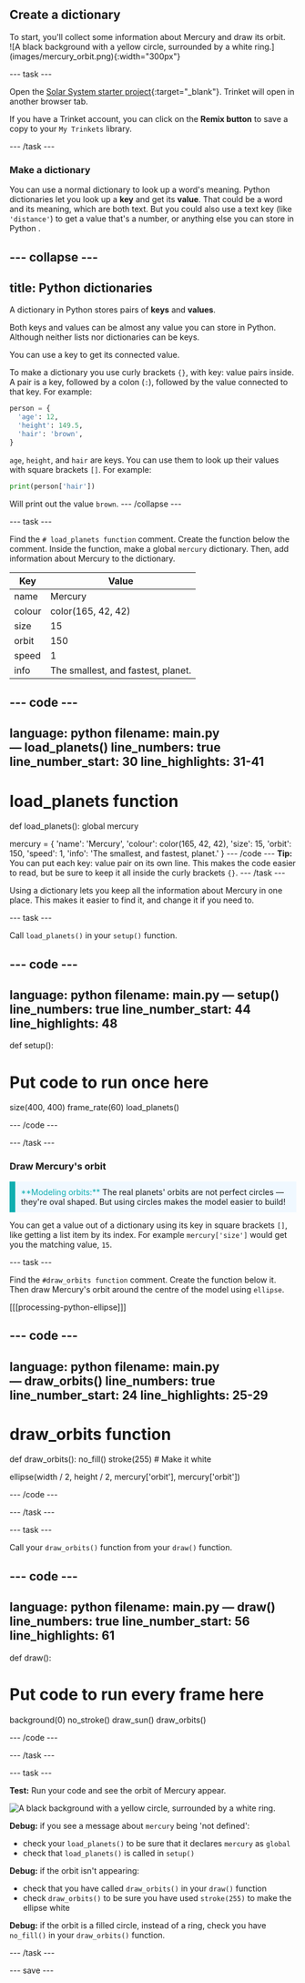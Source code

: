 ## Create a dictionary

<div style="display: flex; flex-wrap: wrap">
<div style="flex-basis: 200px; flex-grow: 1; margin-right: 15px;">
To start, you'll collect some information about Mercury and draw its orbit.
</div>
<div>
![A black background with a yellow circle, surrounded by a white ring.](images/mercury_orbit.png){:width="300px"}
</div>
</div>

--- task ---

Open the [Solar System starter project](https://trinket.io/python/b5352050e7){:target="_blank"}. Trinket will open in another browser tab.

If you have a Trinket account, you can click on the **Remix button** to save a copy to your `My Trinkets` library.

--- /task ---

### Make a dictionary

You can use a normal dictionary to look up a word's meaning. Python dictionaries let you look up a **key** and get its **value**. That could be a word and its meaning, which are both text. But you could also use a text key (like `'distance'`) to get a value that's a number, or anything else you can store in Python .

--- collapse ---
---
title: Python dictionaries
---

A dictionary in Python stores pairs of **keys** and **values**.

Both keys and values can be almost any value you can store in Python. Although neither lists nor dictionaries can be keys.

You can use a key to get its connected value.

To make a dictionary you use curly brackets `{}`, with key: value pairs inside. A pair is a key, followed by a colon (`:`), followed by the value connected to that key. For example:

```python
person = {
  'age': 12,
  'height': 149.5,
  'hair': 'brown',
}
```
`age`, `height`, and `hair` are keys. You can use them to look up their values with square brackets `[]`. For example:

```python
print(person['hair'])
```
Will print out the value `brown`.
--- /collapse ---

--- task ---

Find the `# load_planets function` comment. Create the function below the comment. Inside the function, make a global `mercury` dictionary.  Then, add information about Mercury to the dictionary.

<table>
<thead>
  <tr>
    <th>Key</th>
    <th>Value</th>
  </tr>
</thead>
<tbody>
  <tr>
    <td>name</td>
    <td>Mercury</td>
  </tr>
  <tr>
    <td>colour</td>
    <td>color(165, 42, 42)</td>
  </tr>
  <tr>
    <td>size</td>
    <td>15</td>
  </tr>
  <tr>
    <td>orbit</td>
    <td>150</td>
  </tr>
  <tr>
    <td>speed</td>
    <td>1</td>
  </tr>
  <tr>
    <td>info</td>
    <td>The smallest, and fastest, planet.</td>
  </tr>
</tbody>
</table>

--- code ---
---
language: python
filename: main.py — load_planets()
line_numbers: true
line_number_start: 30
line_highlights: 31-41
---
# load_planets function
def load_planets():
  global mercury

  mercury = {
      'name': 'Mercury',
      'colour': color(165, 42, 42),
      'size': 15,
      'orbit': 150,
      'speed': 1,
      'info': 'The smallest, and fastest, planet.'
  }
--- /code ---
**Tip:** You can put each key: value pair on its own line. This makes the code easier to read, but be sure to keep it all inside the curly brackets `{}`.
--- /task ---

Using a dictionary lets you keep all the information about Mercury in one place. This makes it easier to find it, and change it if you need to.

--- task ---

Call `load_planets()` in your `setup()` function.

--- code ---
---
language: python
filename: main.py — setup()
line_numbers: true
line_number_start: 44
line_highlights: 48
---
def setup():
  # Put code to run once here
  size(400, 400)
  frame_rate(60)
  load_planets()
  
  
--- /code ---

--- /task ---

### Draw Mercury's orbit

<p style="border-left: solid; border-width:10px; border-color: #0faeb0; background-color: aliceblue; padding: 10px;">
<span style="color: #0faeb0">**Modeling orbits:**</span> The real planets' orbits are not perfect circles — they're oval shaped. But using circles makes the model easier to build!
</p>

You can get a value out of a dictionary using its key in square brackets `[]`,  like getting a list item by its index. For example `mercury['size']` would get you the matching value, `15`.

--- task ---

Find the `#draw_orbits function` comment. Create the function below it. Then draw Mercury's orbit around the centre of the model using `ellipse`.

[[[processing-python-ellipse]]]

--- code ---
---
language: python
filename: main.py — draw_orbits()
line_numbers: true
line_number_start: 24
line_highlights: 25-29
---
# draw_orbits function
def draw_orbits():
  no_fill()
  stroke(255) # Make it white
  
  ellipse(width / 2, height / 2, mercury['orbit'], mercury['orbit'])
  
  
--- /code ---

--- /task ---

--- task ---

Call your `draw_orbits()` function from your `draw()` function.

--- code ---
---
language: python
filename: main.py — draw()
line_numbers: true
line_number_start: 56
line_highlights: 61 
---
def draw():
  # Put code to run every frame here
  background(0)
  no_stroke()
  draw_sun()
  draw_orbits()
  
  
--- /code ---

--- /task ---

--- task ---

 **Test:** Run your code and see the orbit of Mercury appear.

![A black background with a yellow circle, surrounded by a white ring.](images/mercury_orbit.png)

**Debug:** if you see a message about `mercury` being 'not defined':
 - check your `load_planets()` to be sure that it declares `mercury` as `global`
 - check that `load_planets()` is called in `setup()`

**Debug:** if the orbit isn't appearing:
 - check that you have called `draw_orbits()` in your `draw()` function
 - check `draw_orbits()` to be sure you have used `stroke(255)` to make the ellipse white

**Debug:** if the orbit is a filled circle, instead of a ring, check you have `no_fill()` in your `draw_orbits()` function.

--- /task ---

--- save ---

